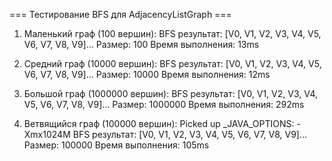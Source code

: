 === Тестирование BFS для AdjacencyListGraph ===

1. Маленький граф (100 вершин):
   BFS результат: [V0, V1, V2, V3, V4, V5, V6, V7, V8, V9]...
   Размер: 100
   Время выполнения: 13ms

2. Средний граф (10000 вершин):
   BFS результат: [V0, V1, V2, V3, V4, V5, V6, V7, V8, V9]...
   Размер: 10000
   Время выполнения: 12ms

3. Большой граф (1000000 вершин):
   BFS результат: [V0, V1, V2, V3, V4, V5, V6, V7, V8, V9]...
   Размер: 1000000
   Время выполнения: 292ms

4. Ветвящийся граф (100000 вершин):
   Picked up _JAVA_OPTIONS: -Xmx1024M
   BFS результат: [V0, V1, V2, V3, V4, V5, V6, V7, V8, V9]...
   Размер: 100000
   Время выполнения: 105ms